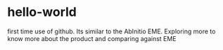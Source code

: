 # hello-world

first time use of github. Its similar to the AbInitio EME. Exploring more to know more about the product and comparing against EME
